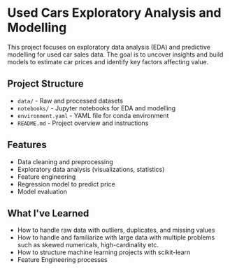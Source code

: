 # Used Cars Exploratory Analysis and Modelling

This project focuses on exploratory data analysis (EDA) and predictive modelling for used car sales data. The goal is to uncover insights and build models to estimate car prices and identify key factors affecting value.

## Project Structure

- `data/` - Raw and processed datasets
- `notebooks/` - Jupyter notebooks for EDA and modelling
- `environment.yaml` - YAML file for conda environment
- `README.md` - Project overview and instructions

## Features

- Data cleaning and preprocessing
- Exploratory data analysis (visualizations, statistics)
- Feature engineering
- Regression model to predict price
- Model evaluation

## What I've Learned

- How to handle raw data with outliers, duplicates, and missing values
- How to handle and familiarize with large data with multiple problems such as skewed numericals, high-cardinality etc.
- How to structure machine learning projects with scikit-learn
- Feature Engineering processes
